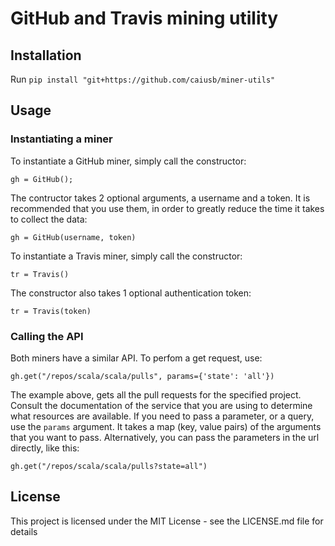 # GitHub and Travis mining utility 

## Installation

Run `pip install "git+https://github.com/caiusb/miner-utils"`

## Usage

### Instantiating a miner

To instantiate a GitHub miner, simply call the constructor:

```
gh = GitHub();
```

The contructor takes 2 optional arguments, a username and a token. It is recommended that you use them, in order to greatly reduce the time it takes to collect the data:

```
gh = GitHub(username, token)
```

To instantiate a Travis miner, simply call the constructor: 

```
tr = Travis()
```

The constructor also takes 1 optional authentication token:

```
tr = Travis(token)
```

### Calling the API

Both miners have a similar API. To perfom a get request, use:

```
gh.get("/repos/scala/scala/pulls", params={'state': 'all'})
```

The example above, gets all the pull requests for the specified project. Consult the documentation of the service that you are using to determine what resources are available. If you need to pass a parameter, or a query, use the `params` argument. It takes a map (key, value pairs) of the arguments that you want to pass. Alternatively, you can pass the parameters in the url directly, like this:

```
gh.get("/repos/scala/scala/pulls?state=all")
```

## License

This project is licensed under the MIT License - see the LICENSE.md file for details